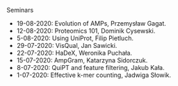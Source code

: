 Seminars

 - 19-08-2020: Evolution of AMPs, Przemysław Gagat.
 - 12-08-2020: Proteomics 101, Dominik Cysewski.
 - 5-08-2020: Using UniProt, Filip Pietluch.
 - 29-07-2020: VisQual, Jan Sawicki.
 - 22-07-2020: HaDeX, Weronika Puchała.
 - 15-07-2020: AmpGram, Katarzyna Sidorczuk.
 - 8-07-2020: QuiPT and feature filtering, Jakub Kała.
 - 1-07-2020: Effective k-mer counting, Jadwiga Słowik.
